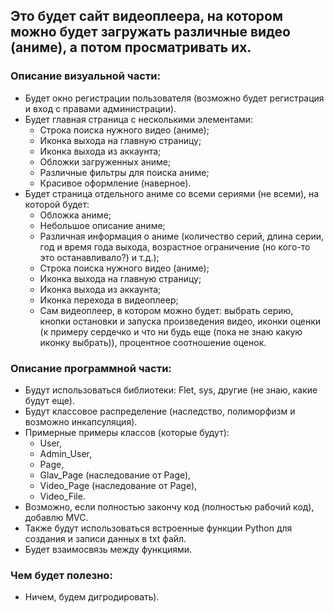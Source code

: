 ## Это будет сайт видеоплеера, на котором можно будет загружать различные видео (аниме), а потом просматривать их.

### Описание визуальной части:

- Будет окно регистрации пользователя (возможно будет регистрация и вход с правами администрации).
- Будет главная страница с несколькими элементами:
  - Строка поиска нужного видео (аниме);
  - Иконка выхода на главную страницу;
  - Иконка выхода из аккаунта;
  - Обложки загруженных аниме;
  - Различные фильтры для поиска аниме;
  - Красивое оформление (наверное).
- Будет страница отдельного аниме со всеми сериями (не всеми), на которой будет:
  - Обложка аниме;
  - Небольшое описание аниме;
  - Различная информация о аниме (количество серий, длина серии, год и время года выхода, возрастное ограничение (но кого-то это останавливало?) и т.д.);
  - Строка поиска нужного видео (аниме);
  - Иконка выхода на главную страницу;
  - Иконка выхода из аккаунта;
  - Иконка перехода в видеоплеер;
  - Сам видеоплеер, в котором можно будет: выбрать серию, кнопки остановки и запуска произведения видео, иконки оценки (к примеру сердечко и что ни будь еще (пока не знаю какую иконку выбрать)), процентное соотношение оценок.

### Описание программной части:

- Будут использоваться библиотеки: Flet, sys, другие (не знаю, какие будут еще).
- Будут классовое распределение (наследство, полиморфизм и возможно инкапсуляция).
- Примерные примеры классов (которые будут):
  - User,
  - Admin_User,
  - Page,
  - Glav_Page (наследование от Page),
  - Video_Page (наследование от Page),
  - Video_File.
- Возможно, если полностью закончу код (полностью рабочий код), добавлю MVC.
- Также будут использоваться встроенные функции Python для создания и записи данных в txt файл.
- Будет взаимосвязь между функциями.

### Чем будет полезно:
- Ничем, будем дигродировать).
